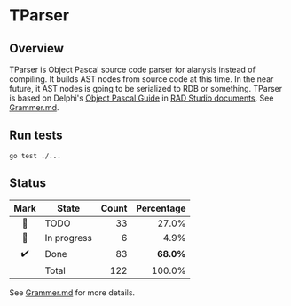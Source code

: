 # TParser

## Overview

TParser is Object Pascal source code parser for alanysis instead of compiling. It builds AST nodes from source code at this time. In the near future, it AST nodes is going to be serialized to RDB or something.
TParser is based on Delphi's [Object Pascal Guide](https://docs.embarcadero.com/products/rad_studio/cbuilder6/EN/CB6_ObjPascalLangGuide_EN.pdf) in [RAD Studio documents](https://docs.embarcadero.com/products/rad_studio/).
See [Grammer.md](./Grammer.md).

## Run tests

```
go test ./...
```

## Status


| Mark | State       | Count | Percentage |
| :--: | ----------- | ----: |---------:|
|  🔖  | TODO        |    33 |  27.0% |
|  🚧  | In progress |     6 | 4.9% |
|  ✔️  | Done        |    83 | **68.0%** |
|     | Total        | 122 |  100.0%  |

See [Grammer.md](./Grammer.md) for more details.

